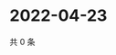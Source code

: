 # 2022-04-23

共 0 条

<!-- BEGIN WEIBO -->
<!-- 最后更新时间 Sat Apr 23 2022 03:00:47 GMT+0800 (China Standard Time) -->

<!-- END WEIBO -->
